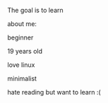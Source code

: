 The goal is to learn

about me:

beginner

19 years old

love linux

minimalist 

hate reading but want to learn :(
